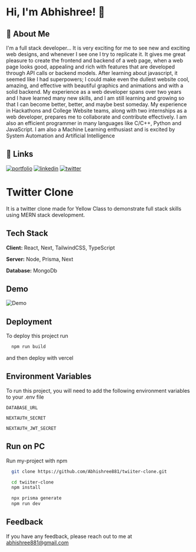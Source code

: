 # Hi, I'm Abhishree! 👋

## 🚀 About Me

I'm a full stack developer...
It is very exciting for me to see new and exciting web designs, and whenever I see one I try to replicate it. It gives me great pleasure to create the frontend and backend of a web page, when a web page looks good, appealing and rich with features that are developed through API calls or backend models. After learning about javascript, it seemed like I had superpowers; I could make even the dullest website cool, amazing, and effective with beautiful graphics and animations and with a solid backend. My experience as a web developer spans over two years and I have learned many new skills, and I am still learning and growing so that I can become better, better, and maybe best someday. My experience in Hackathons and College Website teams, along with two internships as a web developer, prepares me to collaborate and contribute effectively. I am also an efficient programmer in many languages like C/C++, Python and JavaScript. I am also a Machine Learning enthusiast and is excited by System Automation and Artificial Intelligence

## 🔗 Links

[![portfolio](https://img.shields.io/badge/my_portfolio-000?style=for-the-badge&logo=ko-fi&logoColor=white)](https://abhishree-portfolio.web.app/)
[![linkedin](https://img.shields.io/badge/linkedin-0A66C2?style=for-the-badge&logo=linkedin&logoColor=white)](https://www.linkedin.com/in/abhishree-451394201/)
[![twitter](https://img.shields.io/badge/twitter-1DA1F2?style=for-the-badge&logo=twitter&logoColor=white)](https://twitter.com/abhishree881)

# Twitter Clone

It is a twitter clone made for Yellow Class to demonstrate full stack skills using MERN stack development.

## Tech Stack

**Client:** React, Next, TailwindCSS, TypeScript

**Server:** Node, Prisma, Next

**Database:** MongoDb

## Demo

![Demo](https://i.postimg.cc/cJPK99j2/X.png)

## Deployment

To deploy this project run

```bash
  npm run build
```

and then deploy with vercel

## Environment Variables

To run this project, you will need to add the following environment variables to your .env file

`DATABASE_URL`

`NEXTAUTH_SECRET`

`NEXTAUTH_JWT_SECRET`

## Run on PC

Run my-project with npm

```bash
  git clone https://github.com/Abhishree881/twiiter-clone.git
```

```bash
  cd twiiter-clone
  npm install
```

```bash
  npx prisma generate
  npm run dev
```

## Feedback

If you have any feedback, please reach out to me at abhishree881@gmail.com
